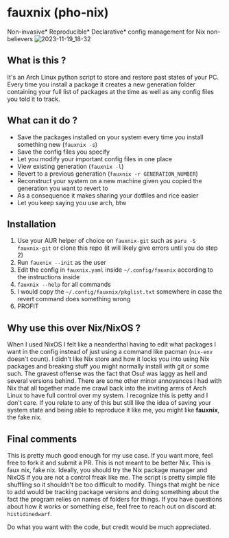 # fauxnix (pho-nix)
Non-invasive* Reproducible* Declarative* config management for Nix non-believers
![2023-11-19_18-32](https://github.com/DvorakDwarf/fauxnix/assets/96934612/7d091ce7-4d95-4ea9-a87a-e568ca3871e5)

## What is this ?
It's an Arch Linux python script to store and restore past states of your PC. Every time you install a package it creates a new generation folder containing your full list of packages at the time as well as any config files you told it to track. 

## What can it do ?
* Save the packages installed on your system every time you install something new (`fauxnix -s`)
* Save the config files you specify
* Let you modify your important config files in one place
* View existing generation (`fauxnix -l`)
* Revert to a previous generation (`fauxnix -r GENERATION_NUMBER`)
* Reconstruct your system on a new machine given you copied the generation you want to revert to
* As a consequence it makes sharing your dotfiles and rice easier
* Let you keep saying you use arch, btw

## Installation
1. Use your AUR helper of choice on `fauxnix-git` such as `paru -S fauxnix-git` or clone this repo (it will likely give errors until you do step 2)
2. Run `fauxnix --init` as the user
3. Edit the config in `fauxnix.yaml` inside `~/.config/fauxnix` according to the instructions inside
4. `fauxnix --help` for all commands
5. I would copy the `~/.config/fauxnix/pkglist.txt` somewhere in case the revert command does something wrong
6. PROFIT

## Why use this over Nix/NixOS ?
When I used NixOS I felt like a neanderthal having to edit what packages I want in the config instead of just using a command like pacman (`nix-env` doesn't count). I didn't like Nix store and how it locks you into using Nix packages and breaking stuff you might normally install with git or some such. The gravest offense was the fact that Osu! was laggy as hell and several versions behind. There are some other minor annoyances I had with Nix that all together made me crawl back into the inviting arms of Arch Linux to have full control over my system. I recognize this is petty and I don't care. If you relate to any of this but still like the idea of saving your system state and being able to reproduce it like me, you might like **fauxnix**, the fake nix.

## Final comments
This is pretty much good enough for my use case. If you want more, feel free to fork it and submit a PR. This is not meant to be better Nix. This is faux nix, fake nix. Ideally, you should try the Nix package manager and NixOS if you are not a control freak like me. The script is pretty simple file shuffling so it shouldn't be too difficult to modify. Things that might be nice to add would be tracking package versions and doing something about the fact the program relies on names of folders for things. If you have questions about how it works or something else, feel free to reach out on discord at: `histidinedwarf`.

Do what you want with the code, but credit would be much appreciated.
